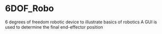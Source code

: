 # 6DOF_Robo
6 degrees of freedom robotic device to illustrate basics of robotics
A GUI is used to determine the final end-effector position
